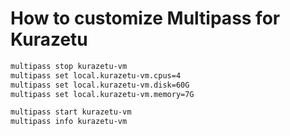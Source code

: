 # How to customize Multipass for Kurazetu

```bash
multipass stop kurazetu-vm
multipass set local.kurazetu-vm.cpus=4
multipass set local.kurazetu-vm.disk=60G
multipass set local.kurazetu-vm.memory=7G
```

```bash
multipass start kurazetu-vm
multipass info kurazetu-vm
```
